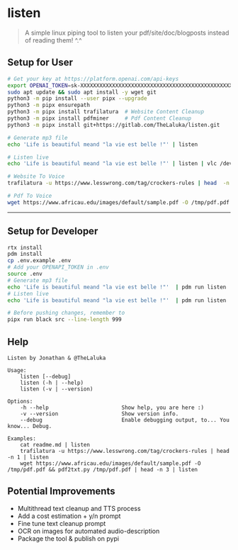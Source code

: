 # listen

> A simple linux piping tool to listen your pdf/site/doc/blogposts instead of reading them! ^.^

## Setup for User

```bash
# Get your key at https://platform.openai.com/api-keys
export OPENAI_TOKEN=sk-XXXXXXXXXXXXXXXXXXXXXXXXXXXXXXXXXXXXXXXXXXXXXXXX
sudo apt update && sudo apt install -y wget git
python3 -m pip install --user pipx --upgrade
python3 -m pipx ensurepath
python3 -m pipx install trafilatura  # Website Content Cleanup
python3 -m pipx install pdfminer     # Pdf Content Cleanup
python3 -m pipx install git+https://gitlab.com/TheLaluka/listen.git

# Generate mp3 file
echo 'Life is beautiful meand "la vie est belle !"' | listen

# Listen live
echo 'Life is beautiful meand "la vie est belle !"' | listen | vlc /dev/stdin

# Website To Voice
trafilatura -u https://www.lesswrong.com/tag/crockers-rules | head  -n 1 | listen

# Pdf To Voice
wget https://www.africau.edu/images/default/sample.pdf -O /tmp/pdf.pdf && pdf2txt.py /tmp/pdf.pdf | head -n 3 | listen
```

---

## Setup for Developer

```bash
rtx install
pdm install
cp .env.example .env
# Add your OPENAPI_TOKEN in .env
source .env
# Generate mp3 file
echo 'Life is beautiful meand "la vie est belle !"'  | pdm run listen
# Listen live
echo 'Life is beautiful meand "la vie est belle !"'  | pdm run listen

# Before pushing changes, remember to
pipx run black src --line-length 999
```

## Help

```text
Listen by Jonathan & @TheLaluka

Usage:
    listen [--debug]
    listen (-h | --help)
    listen (-v | --version)

Options:
    -h --help                       Show help, you are here :)
    -v --version                    Show version info.
    --debug                         Enable debugging output, to... You know... Debug.

Examples:
    cat readme.md | listen
    trafilatura -u https://www.lesswrong.com/tag/crockers-rules | head  -n 1 | listen
    wget https://www.africau.edu/images/default/sample.pdf -O /tmp/pdf.pdf && pdf2txt.py /tmp/pdf.pdf | head -n 3 | listen
```

## Potential Improvements

- Multithread text cleanup and TTS process
- Add a cost estimation + y/n prompt
- Fine tune text cleanup prompt
- OCR on images for automated audio-description
- Package the tool & publish on pypi
